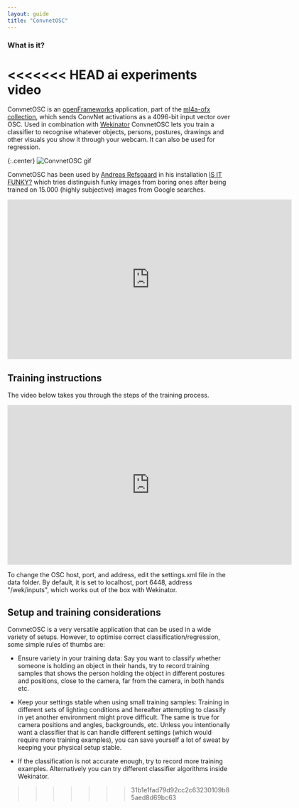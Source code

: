 ```yaml
---
layout: guide
title: "ConvnetOSC"
---
```

### What is it?

<<<<<<< HEAD
ai experiments video
=======
ConvnetOSC is an [openFrameworks](http://www.openframeworks.cc) application, part of the [ml4a-ofx collection](https://github.com/ml4a/ml4a-ofx/), which sends ConvNet activations as a 4096-bit input vector over OSC. Used in combination with [Wekinator](http://www.wekinator.org/) ConvnetOSC lets you train a classifier to recognise whatever objects, persons, postures, drawings and other visuals you show it through your webcam. It can also be used for regression. 

{:.center}
![ConvnetOSC gif](https://andreasrefsgaard.dk/wp-content/uploads/2017/04/ConvnetOSC.gif)


ConvnetOSC has been used by [Andreas Refsgaard](http://andreasrefsgaard.dk/) in his installation [IS IT FUNKY?](https://andreasrefsgaard.dk/project/is-it-funky/) which tries distinguish funky images from boring ones after being trained on 15.000 (highly subjective) images from Google searches.

<center>
<iframe src="https://player.vimeo.com/video/197020660" width="640" height="360" frameborder="0" webkitallowfullscreen mozallowfullscreen allowfullscreen></iframe>
</center>



## Training instructions

The video below takes you through the steps of the training process.

<center>
<iframe src="https://player.vimeo.com/video/212722917" width="640" height="360" frameborder="0" webkitallowfullscreen mozallowfullscreen allowfullscreen></iframe>
</center>

To change the OSC host, port, and address, edit the settings.xml file in the data folder. By default, it is set to localhost, port 6448, address "/wek/inputs", which works out of the box with Wekinator.



## Setup and training considerations
ConvnetOSC is a very versatile application that can be used in a wide variety of setups. However, to optimise correct classification/regression, some simple rules of thumbs are:

* Ensure variety in your training data: Say you want to classify whether someone is holding an object in their hands, try to record training samples that shows the person holding the object in different postures and positions, close to the camera, far from the camera, in both hands etc. 

* Keep your settings stable when using small training samples: Training in different sets of lighting conditions and hereafter attempting to classify in yet another environment might prove difficult. The same is true for camera positions and angles, backgrounds, etc. Unless you intentionally want a classifier that is can handle different settings (which would require more training examples), you can save yourself a lot of sweat by keeping your physical setup stable. 

* If the classification is not accurate enough, try to record more training examples. Alternatively you can try different classifier algorithms inside Wekinator.
>>>>>>> 31b1e1fad79d92cc2c63230109b85aed8d69bc63
